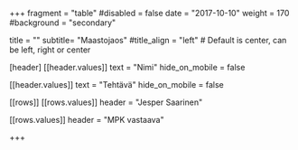 +++
fragment = "table"
#disabled = false
date = "2017-10-10"
weight = 170
#background = "secondary"

title = ""
subtitle= "Maastojaos"
#title_align = "left" # Default is center, can be left, right or center

[header]
[[header.values]]
text = "Nimi"
hide_on_mobile = false

[[header.values]]
text = "Tehtävä"
hide_on_mobile = false

[[rows]]
[[rows.values]]
header = "Jesper Saarinen"

[[rows.values]]
header = "MPK vastaava"



+++
